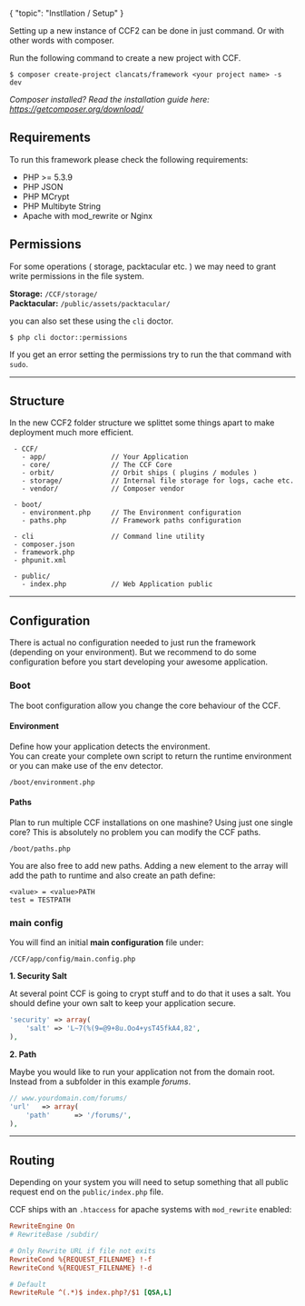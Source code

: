 {
	"topic": "Instllation / Setup"
}

Setting up a new instance of CCF2 can be done in just command. Or with other words with composer.

Run the following command to create a new project with CCF.

```
$ composer create-project clancats/framework <your project name> -s dev
```

_Composer installed? Read the installation guide here: https://getcomposer.org/download/_

## Requirements

To run this framework please check the following requirements:

 * PHP >= 5.3.9
 * PHP JSON
 * PHP MCrypt
 * PHP Multibyte String
 * Apache with mod_rewrite or Nginx

## Permissions

For some operations ( storage, packtacular etc. ) we may need to grant write permissions in the file system. 

**Storage:** `/CCF/storage/`<br/>
**Packtacular:** `/public/assets/packtacular/`

you can also set these using the `cli` doctor.

```
$ php cli doctor::permissions
```

If you get an error setting the permissions try to run the that command with `sudo`.

---

## Structure

In the new CCF2 folder structure we splittet some things apart to make deployment much more efficient.<br/>


```
 - CCF/
   - app/                // Your Application 
   - core/               // The CCF Core
   - orbit/              // Orbit ships ( plugins / modules ) 
   - storage/            // Internal file storage for logs, cache etc.
   - vendor/             // Composer vendor

 - boot/
   - environment.php     // The Environment configuration
   - paths.php           // Framework paths configuration

 - cli                   // Command line utility
 - composer.json
 - framework.php
 - phpunit.xml

 - public/
   - index.php           // Web Application public
```

---

## Configuration

There is actual no configuration needed to just run the framework (depending on your environment). But we recommend to do some configuration before you start developing your awesome application.

### Boot

The boot configuration allow you change the core behaviour of the CCF.

#### Environment

Define how your application detects the environment.<br />
You can create your complete own script to return the runtime environment or you can make use of the env detector.

```
/boot/environment.php
```

#### Paths

Plan to run multiple CCF installations on one mashine? Using just one single core? This is absolutely no problem you can modify the CCF paths. 

```
/boot/paths.php
```

You are also free to add new paths. Adding a new element to the array will add the path to runtime and also create an path define:

```
<value> = <value>PATH
test = TESTPATH
```

### main config

You will find an initial **main configuration** file under:

```
/CCF/app/config/main.config.php
```

**1. Security Salt**

At several point CCF is going to crypt stuff and to do that it uses a salt. You should define your own salt to keep your application secure.

```php
'security' => array(
    'salt' => 'L~7(%(9=@9+8u.Oo4+ysT45fkA4,82',
),
```

**2. Path**

Maybe you would like to run your application not from the domain root. Instead from a subfolder in this example *forums*.

```php
// www.yourdomain.com/forums/
'url'	=> array(
    'path'		=> '/forums/',
),
```

---

## Routing

Depending on your system you will need to setup something that all public request end on the `public/index.php` file.

CCF ships with an `.htaccess` for apache systems with `mod_rewrite` enabled:

```ini
RewriteEngine On
# RewriteBase /subdir/

# Only Rewrite URL if file not exits
RewriteCond %{REQUEST_FILENAME} !-f
RewriteCond %{REQUEST_FILENAME} !-d

# Default
RewriteRule ^(.*)$ index.php?/$1 [QSA,L]
```